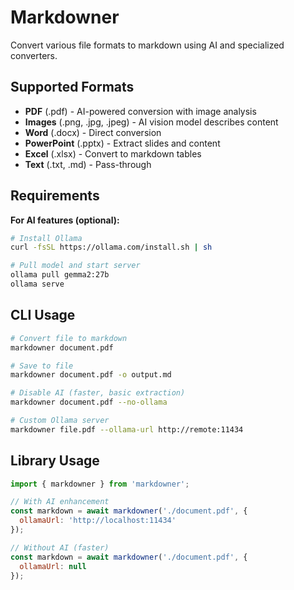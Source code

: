 # Markdowner

Convert various file formats to markdown using AI and specialized converters.

## Supported Formats

- **PDF** (.pdf) - AI-powered conversion with image analysis
- **Images** (.png, .jpg, .jpeg) - AI vision model describes content  
- **Word** (.docx) - Direct conversion
- **PowerPoint** (.pptx) - Extract slides and content
- **Excel** (.xlsx) - Convert to markdown tables
- **Text** (.txt, .md) - Pass-through

## Requirements

**For AI features (optional):**
```bash
# Install Ollama
curl -fsSL https://ollama.com/install.sh | sh

# Pull model and start server
ollama pull gemma2:27b
ollama serve
```

## CLI Usage

```bash
# Convert file to markdown
markdowner document.pdf

# Save to file
markdowner document.pdf -o output.md

# Disable AI (faster, basic extraction)
markdowner document.pdf --no-ollama

# Custom Ollama server
markdowner file.pdf --ollama-url http://remote:11434
```

## Library Usage

```javascript
import { markdowner } from 'markdowner';

// With AI enhancement
const markdown = await markdowner('./document.pdf', {
  ollamaUrl: 'http://localhost:11434'
});

// Without AI (faster)
const markdown = await markdowner('./document.pdf', {
  ollamaUrl: null
});
```

